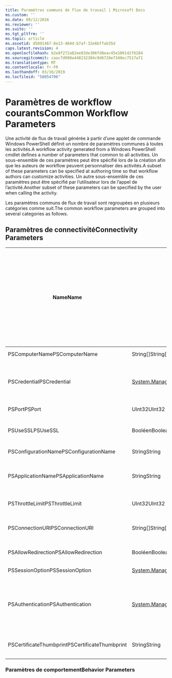 ```yaml
---
title: Paramètres communs de flux de travail | Microsoft Docs
ms.custom: ''
ms.date: 09/12/2016
ms.reviewer: ''
ms.suite: ''
ms.tgt_pltfrm: ''
ms.topic: article
ms.assetid: d5891467-8e13-484d-b7af-32e6bffab35d
caps.latest.revision: 4
ms.openlocfilehash: b2e8f272a82ee03de306fd8eac45e109142f6284
ms.sourcegitcommit: caac7d098a448232304c9d6728e7340ec7517a71
ms.translationtype: MT
ms.contentlocale: fr-FR
ms.lasthandoff: 03/16/2019
ms.locfileid: "58054796"
---
```

# <a name="common-workflow-parameters"></a><span data-ttu-id="87180-102">Paramètres de workflow courants</span><span class="sxs-lookup"><span data-stu-id="87180-102">Common Workflow Parameters</span></span>

<span data-ttu-id="87180-103">Une activité de flux de travail générée à partir d’une applet de commande Windows PowerShell définit un nombre de paramètres communes à toutes les activités.</span><span class="sxs-lookup"><span data-stu-id="87180-103">A workflow activity generated from a Windows PowerShell cmdlet  defines a number of parameters that common to all activities.</span></span> <span data-ttu-id="87180-104">Un sous-ensemble de ces paramètres peut être spécifié lors de la création afin que les auteurs de workflow peuvent personnaliser des activités.</span><span class="sxs-lookup"><span data-stu-id="87180-104">A subset of these parameters can be specified at authoring time so that workflow authors can customize activities.</span></span> <span data-ttu-id="87180-105">Un autre sous-ensemble de ces paramètres peut être spécifié par l’utilisateur lors de l’appel de l’activité.</span><span class="sxs-lookup"><span data-stu-id="87180-105">Another subset of these parameters can be specified by the user when calling the activity.</span></span>

<span data-ttu-id="87180-106">Les paramètres communs de flux de travail sont regroupées en plusieurs catégories comme suit.</span><span class="sxs-lookup"><span data-stu-id="87180-106">The common workflow parameters are grouped into several categories as follows.</span></span>

## <a name="connectivity-parameters"></a><span data-ttu-id="87180-107">Paramètres de connectivité</span><span class="sxs-lookup"><span data-stu-id="87180-107">Connectivity Parameters</span></span>

|<span data-ttu-id="87180-108">Name</span><span class="sxs-lookup"><span data-stu-id="87180-108">Name</span></span>|<span data-ttu-id="87180-109">Type</span><span class="sxs-lookup"><span data-stu-id="87180-109">Type</span></span>|<span data-ttu-id="87180-110">Description</span><span class="sxs-lookup"><span data-stu-id="87180-110">Description</span></span>|<span data-ttu-id="87180-111">Peut être spécifié par l’utilisateur final au moment de l’exécution ?</span><span class="sxs-lookup"><span data-stu-id="87180-111">Can be specified by end user at execution time?</span></span>|<span data-ttu-id="87180-112">Peut être spécifié par l’auteur de workflow lors de la création ?</span><span class="sxs-lookup"><span data-stu-id="87180-112">Can be specified by workflow author at authoring time?</span></span>|<span data-ttu-id="87180-113">Peut être spécifié par l’auteur de workflow à l’instanciation ?</span><span class="sxs-lookup"><span data-stu-id="87180-113">Can be specified by workflow author at instantiation?</span></span>|
|----------|----------|-----------------|-----------------------------------------------------|------------------------------------------------------------|-----------------------------------------------------------|
|<span data-ttu-id="87180-114">PSComputerName</span><span class="sxs-lookup"><span data-stu-id="87180-114">PSComputerName</span></span>|<span data-ttu-id="87180-115">String[]</span><span class="sxs-lookup"><span data-stu-id="87180-115">String[]</span></span>|<span data-ttu-id="87180-116">Une liste de noms d’ordinateurs pour lequel lancer les travaux.</span><span class="sxs-lookup"><span data-stu-id="87180-116">A list of computer names for which to launch jobs.</span></span>|<span data-ttu-id="87180-117">Oui</span><span class="sxs-lookup"><span data-stu-id="87180-117">Yes</span></span>|<span data-ttu-id="87180-118">Oui</span><span class="sxs-lookup"><span data-stu-id="87180-118">Yes</span></span>|<span data-ttu-id="87180-119">Oui</span><span class="sxs-lookup"><span data-stu-id="87180-119">Yes</span></span>|
|<span data-ttu-id="87180-120">PSCredential</span><span class="sxs-lookup"><span data-stu-id="87180-120">PSCredential</span></span>|[<span data-ttu-id="87180-121">System.Management.Automation.PSCredential</span><span class="sxs-lookup"><span data-stu-id="87180-121">System.Management.Automation.PSCredential</span></span>](/dotnet/api/System.Management.Automation.PSCredential)|<span data-ttu-id="87180-122">Les informations d’identification de l’authentification à utiliser pour vous connecter à des ordinateurs spécifiés par le paramètre PSComputerName.</span><span class="sxs-lookup"><span data-stu-id="87180-122">The authentication credential to use to login to the computers specified by the PSComputerName parameter.</span></span> <span data-ttu-id="87180-123">Ce paramètre est valide uniquement si PSComputerName est spécifié.</span><span class="sxs-lookup"><span data-stu-id="87180-123">This parameter is valid only if PSComputerName is specified.</span></span>|<span data-ttu-id="87180-124">Oui</span><span class="sxs-lookup"><span data-stu-id="87180-124">Yes</span></span>|<span data-ttu-id="87180-125">Oui</span><span class="sxs-lookup"><span data-stu-id="87180-125">Yes</span></span>|<span data-ttu-id="87180-126">Oui</span><span class="sxs-lookup"><span data-stu-id="87180-126">Yes</span></span>|
|<span data-ttu-id="87180-127">PSPort</span><span class="sxs-lookup"><span data-stu-id="87180-127">PSPort</span></span>|<span data-ttu-id="87180-128">UInt32</span><span class="sxs-lookup"><span data-stu-id="87180-128">UInt32</span></span>|<span data-ttu-id="87180-129">Le port à utiliser pour exécuter le workflow.</span><span class="sxs-lookup"><span data-stu-id="87180-129">The port to be used to run the workflow.</span></span>|<span data-ttu-id="87180-130">Oui</span><span class="sxs-lookup"><span data-stu-id="87180-130">Yes</span></span>|<span data-ttu-id="87180-131">Oui</span><span class="sxs-lookup"><span data-stu-id="87180-131">Yes</span></span>|<span data-ttu-id="87180-132">Oui</span><span class="sxs-lookup"><span data-stu-id="87180-132">Yes</span></span>|
|<span data-ttu-id="87180-133">PSUseSSL</span><span class="sxs-lookup"><span data-stu-id="87180-133">PSUseSSL</span></span>|<span data-ttu-id="87180-134">Booléen</span><span class="sxs-lookup"><span data-stu-id="87180-134">Boolean</span></span>|<span data-ttu-id="87180-135">Utiliser le protocole de couche de Sockets sécurisée (SSL) pour établir une connexion sécurisée à l’ordinateur distant pour exécuter le workflow.</span><span class="sxs-lookup"><span data-stu-id="87180-135">Use Secure Sockets Layer (SSL) protocol to establish a secure connection to the remote computer to run the workflow.</span></span>|<span data-ttu-id="87180-136">Oui</span><span class="sxs-lookup"><span data-stu-id="87180-136">Yes</span></span>|<span data-ttu-id="87180-137">Oui</span><span class="sxs-lookup"><span data-stu-id="87180-137">Yes</span></span>|<span data-ttu-id="87180-138">Oui</span><span class="sxs-lookup"><span data-stu-id="87180-138">Yes</span></span>|
|<span data-ttu-id="87180-139">PSConfigurationName</span><span class="sxs-lookup"><span data-stu-id="87180-139">PSConfigurationName</span></span>|<span data-ttu-id="87180-140">String</span><span class="sxs-lookup"><span data-stu-id="87180-140">String</span></span>|<span data-ttu-id="87180-141">La configuration de session utilisée pour exécuter le flux de travail.</span><span class="sxs-lookup"><span data-stu-id="87180-141">The session configuration used to run the workflow.</span></span>|<span data-ttu-id="87180-142">Oui</span><span class="sxs-lookup"><span data-stu-id="87180-142">Yes</span></span>|<span data-ttu-id="87180-143">Oui</span><span class="sxs-lookup"><span data-stu-id="87180-143">Yes</span></span>|<span data-ttu-id="87180-144">Oui</span><span class="sxs-lookup"><span data-stu-id="87180-144">Yes</span></span>|
|<span data-ttu-id="87180-145">PSApplicationName</span><span class="sxs-lookup"><span data-stu-id="87180-145">PSApplicationName</span></span>|<span data-ttu-id="87180-146">String</span><span class="sxs-lookup"><span data-stu-id="87180-146">String</span></span>|<span data-ttu-id="87180-147">La partie de nom d’application de l’URI de connexion pour l’exécution de flux de travail.</span><span class="sxs-lookup"><span data-stu-id="87180-147">The application name portion of the connection URI for the workflow execution.</span></span> <span data-ttu-id="87180-148">Utilisez ce paramètre uniquement lorsque vous n’utilisez pas le paramètre ConnectionURI.</span><span class="sxs-lookup"><span data-stu-id="87180-148">Use this parameter only when you are not using the ConnectionURI parameter.</span></span>|<span data-ttu-id="87180-149">Oui</span><span class="sxs-lookup"><span data-stu-id="87180-149">Yes</span></span>|<span data-ttu-id="87180-150">Oui</span><span class="sxs-lookup"><span data-stu-id="87180-150">Yes</span></span>|<span data-ttu-id="87180-151">Oui</span><span class="sxs-lookup"><span data-stu-id="87180-151">Yes</span></span>|
|<span data-ttu-id="87180-152">PSThrottleLimit</span><span class="sxs-lookup"><span data-stu-id="87180-152">PSThrottleLimit</span></span>|<span data-ttu-id="87180-153">UInt32</span><span class="sxs-lookup"><span data-stu-id="87180-153">UInt32</span></span>|<span data-ttu-id="87180-154">Le nombre maximal de connexions simultanées qui peuvent être établies pour exécuter le flux de travail.</span><span class="sxs-lookup"><span data-stu-id="87180-154">The maximum number of concurrent connections that can be established to run the workflow.</span></span>|<span data-ttu-id="87180-155">Oui</span><span class="sxs-lookup"><span data-stu-id="87180-155">Yes</span></span>|<span data-ttu-id="87180-156">TBD</span><span class="sxs-lookup"><span data-stu-id="87180-156">TBD</span></span>|<span data-ttu-id="87180-157">Oui</span><span class="sxs-lookup"><span data-stu-id="87180-157">Yes</span></span>|
|<span data-ttu-id="87180-158">PSConnectionURI</span><span class="sxs-lookup"><span data-stu-id="87180-158">PSConnectionURI</span></span>|<span data-ttu-id="87180-159">String[]</span><span class="sxs-lookup"><span data-stu-id="87180-159">String[]</span></span>|<span data-ttu-id="87180-160">Tableau d’URI qualifié complet qui spécifient les points de terminaison pour les sessions interactives permettant d’exécuter le flux de travail.</span><span class="sxs-lookup"><span data-stu-id="87180-160">An array of fully-qualified URIs that specify the endpoints for the interactive sessions used to run the workflow.</span></span>|<span data-ttu-id="87180-161">Oui</span><span class="sxs-lookup"><span data-stu-id="87180-161">Yes</span></span>|<span data-ttu-id="87180-162">Oui</span><span class="sxs-lookup"><span data-stu-id="87180-162">Yes</span></span>|<span data-ttu-id="87180-163">Oui</span><span class="sxs-lookup"><span data-stu-id="87180-163">Yes</span></span>|
|<span data-ttu-id="87180-164">PSAllowRedirection</span><span class="sxs-lookup"><span data-stu-id="87180-164">PSAllowRedirection</span></span>|<span data-ttu-id="87180-165">Booléen</span><span class="sxs-lookup"><span data-stu-id="87180-165">Boolean</span></span>|<span data-ttu-id="87180-166">Spécifie s’il faut autoriser la redirection de cette connexion vers un autre URI pour exécuter le workflow.</span><span class="sxs-lookup"><span data-stu-id="87180-166">Specifies whether to allow redirection of this connection to an alternate URI to run the workflow.</span></span>|<span data-ttu-id="87180-167">Oui</span><span class="sxs-lookup"><span data-stu-id="87180-167">Yes</span></span>|<span data-ttu-id="87180-168">Oui</span><span class="sxs-lookup"><span data-stu-id="87180-168">Yes</span></span>|<span data-ttu-id="87180-169">Oui</span><span class="sxs-lookup"><span data-stu-id="87180-169">Yes</span></span>|
|<span data-ttu-id="87180-170">PSSessionOption</span><span class="sxs-lookup"><span data-stu-id="87180-170">PSSessionOption</span></span>|[<span data-ttu-id="87180-171">System.Management.Automation.Remoting.Pssessionoption</span><span class="sxs-lookup"><span data-stu-id="87180-171">System.Management.Automation.Remoting.Pssessionoption</span></span>](/dotnet/api/System.Management.Automation.Remoting.PSSessionOption)|<span data-ttu-id="87180-172">Options avancées pour la session utilisée pour exécuter le workflow.</span><span class="sxs-lookup"><span data-stu-id="87180-172">Advanced options for the session used to run the workflow.</span></span>|<span data-ttu-id="87180-173">Oui</span><span class="sxs-lookup"><span data-stu-id="87180-173">Yes</span></span>|<span data-ttu-id="87180-174">Oui</span><span class="sxs-lookup"><span data-stu-id="87180-174">Yes</span></span>|<span data-ttu-id="87180-175">Oui</span><span class="sxs-lookup"><span data-stu-id="87180-175">Yes</span></span>|
|<span data-ttu-id="87180-176">PSAuthentication</span><span class="sxs-lookup"><span data-stu-id="87180-176">PSAuthentication</span></span>|[<span data-ttu-id="87180-177">System.Management.Automation.Runspaces.Authenticationmechanism</span><span class="sxs-lookup"><span data-stu-id="87180-177">System.Management.Automation.Runspaces.Authenticationmechanism</span></span>](/dotnet/api/System.Management.Automation.Runspaces.AuthenticationMechanism)|<span data-ttu-id="87180-178">Une valeur de la [System.Management.Automation.Runspaces.Authenticationmechanism](/dotnet/api/System.Management.Automation.Runspaces.AuthenticationMechanism) énumération qui spécifie le mécanisme d’authentification utilisé pour authentifier les informations d’identification de l’utilisateur.</span><span class="sxs-lookup"><span data-stu-id="87180-178">A value of the [System.Management.Automation.Runspaces.Authenticationmechanism](/dotnet/api/System.Management.Automation.Runspaces.AuthenticationMechanism) enumeration that specifies the authentication mechanism used to authenticate the user's credentials.</span></span>|<span data-ttu-id="87180-179">Oui</span><span class="sxs-lookup"><span data-stu-id="87180-179">Yes</span></span>|<span data-ttu-id="87180-180">Oui</span><span class="sxs-lookup"><span data-stu-id="87180-180">Yes</span></span>|<span data-ttu-id="87180-181">Oui</span><span class="sxs-lookup"><span data-stu-id="87180-181">Yes</span></span>|
|<span data-ttu-id="87180-182">PSCertificateThumbprint</span><span class="sxs-lookup"><span data-stu-id="87180-182">PSCertificateThumbprint</span></span>|<span data-ttu-id="87180-183">String</span><span class="sxs-lookup"><span data-stu-id="87180-183">String</span></span>|<span data-ttu-id="87180-184">Numérique certificat de clé publique (X509) d’un compte d’utilisateur qui a l’autorisation d’exécuter le workflow.</span><span class="sxs-lookup"><span data-stu-id="87180-184">The digital public key certificate (X509) of a user account that has permission to run the workflow.</span></span>|<span data-ttu-id="87180-185">Oui</span><span class="sxs-lookup"><span data-stu-id="87180-185">Yes</span></span>|<span data-ttu-id="87180-186">Oui</span><span class="sxs-lookup"><span data-stu-id="87180-186">Yes</span></span>|<span data-ttu-id="87180-187">Oui</span><span class="sxs-lookup"><span data-stu-id="87180-187">Yes</span></span>|

### <a name="behavior-parameters"></a><span data-ttu-id="87180-188">Paramètres de comportement</span><span class="sxs-lookup"><span data-stu-id="87180-188">Behavior Parameters</span></span>